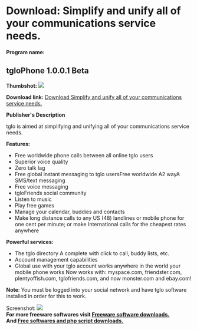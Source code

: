 # Download: Simplify and unify all of your communications service needs.

**Program name:**

## tgloPhone 1.0.0.1 Beta

  
**Thumbshot:** ![](http://www.freewarefiles.com/screenshot/tglophone_md.gif)   
  
**Download link:** [Download Simplify and unify all of your communications service needs.](http://freesoftwares.boysofts.com/TgloPhone-Beta_program_19443.html)  
  


**Publisher's Description**  
  


tglo is aimed at simplifying and unifying all of your communications service needs. 

**Features:**

  * Free worldwide phone calls between all online tglo users 
  * Superior voice quality 
  * Zero talk lag 
  * Free global instant messaging to tglo usersFree worldwide A2 wayA SMS/text messaging 
  * Free voice messaging 
  * tgloFriends social community 
  * Listen to music 
  * Play free games 
  * Manage your calendar, buddies and contacts 
  * Make long distance calls to any US (48) landlines or mobile phone for one cent per minute; or make International calls for the cheapest rates anywhere 

**Powerful services:**

  * The tglo directory A complete with click to call, buddy lists, etc. 
  * Account management capabilities 
  * Global use with your tglo account works anywhere in the world your mobile phone works 
Now works with: myspace.com, friendster.com, plentyoffish.com, tglofriends.com, and now monster.com and ebay.com! 

**Note**: You must be logged into your social network and have tglo software installed in order for this to work.

  
  
Screenshot: ![](http://www.freewarefiles.com/screenshot/tglophone.gif)   
**For more freeware softwares visit [Freeware software downloads.](http://freesoftwares.boysofts.com/)**   
**And [Free softwares and php script downloads.](http://www.boysofts.com/)**
